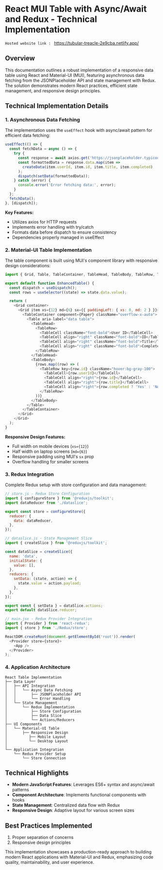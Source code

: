 # React MUI Table with Async/Await and Redux - Technical Implementation
`Hosted website link : ` https://tubular-treacle-2e9cba.netlify.app/
## Overview
This documentation outlines a robust implementation of a responsive data table using React and Material-UI (MUI), featuring asynchronous data fetching from the JSONPlaceholder API and state management with Redux. The solution demonstrates modern React practices, efficient state management, and responsive design principles.

## Technical Implementation Details

### 1. Asynchronous Data Fetching
The implementation uses the `useEffect` hook with async/await pattern for efficient data fetching:

```javascript
useEffect(() => {
  const fetchData = async () => {
    try {
      const response = await axios.get('https://jsonplaceholder.typicode.com/todos/');
      const formattedData = response.data.map(item =>
        createData(item.userId, item.id, item.title, item.completed)
      );
      dispatch(setData(formattedData));
    } catch (error) {
      console.error('Error fetching data:', error);
    }
  };
  fetchData();
}, [dispatch]);
```

**Key Features:**
- Utilizes axios for HTTP requests
- Implements error handling with try/catch
- Formats data before dispatch to ensure consistency
- Dependencies properly managed in useEffect

### 2. Material-UI Table Implementation
The table component is built using MUI's component library with responsive design considerations:

```javascript
import { Grid, Table, TableContainer, TableHead, TableBody, TableRow, TableCell, Paper } from '@mui/material';

export default function EnhancedTable() {
  const dispatch = useDispatch();
  const rows = useSelector((state) => state.data.value);

  return (
    <Grid container>
      <Grid item xs={12} md={6} sx={{ paddingLeft: { xs: 0, md: 2 } }}>
        <TableContainer component={Paper} className="overflow-x-auto">
          <Table aria-label="data table">
            <TableHead>
              <TableRow>
                <TableCell className="font-bold">User ID</TableCell>
                <TableCell align="right" className="font-bold">ID</TableCell>
                <TableCell align="right" className="font-bold">Title</TableCell>
                <TableCell align="right" className="font-bold">Completed</TableCell>
              </TableRow>
            </TableHead>
            <TableBody>
              {rows.map((row) => (
                <TableRow key={row.id} className="hover:bg-gray-100">
                  <TableCell>{row.userId}</TableCell>
                  <TableCell align="right">{row.id}</TableCell>
                  <TableCell align="right">{row.title}</TableCell>
                  <TableCell align="right">{row.completed ? 'Yes' : 'No'}</TableCell>
                </TableRow>
              ))}
            </TableBody>
          </Table>
        </TableContainer>
      </Grid>
    </Grid>
  );
}
```

**Responsive Design Features:**
- Full width on mobile devices (`xs={12}`)
- Half width on laptop screens (`md={6}`)
- Responsive padding using MUI's `sx` prop
- Overflow handling for smaller screens

### 3. Redux Integration
Complete Redux setup with store configuration and data management:

```javascript
// store.js - Redux Store Configuration
import { configureStore } from '@reduxjs/toolkit';
import dataReducer from './dataslice';

export const store = configureStore({
  reducer: {
    data: dataReducer,
  },
});

// dataslice.js - State Management Slice
import { createSlice } from '@reduxjs/toolkit';

const dataSlice = createSlice({
  name: 'data',
  initialState: {
    value: [],
  },
  reducers: {
    setData: (state, action) => {
      state.value = action.payload;
    },
  },
});

export const { setData } = dataSlice.actions;
export default dataSlice.reducer;

// main.jsx - Redux Provider Integration
import { Provider } from 'react-redux';
import { store } from './Redux/store';

ReactDOM.createRoot(document.getElementById('root')).render(
  <Provider store={store}>
    <App />
  </Provider>
);
```

### 4. Application Architecture
```plaintext
React Table Implementation
├── Data Layer
│   ├── API Integration
│   │   └── Async Data Fetching
│   │       ├── JSONPlaceholder API
│   │       └── Error Handling
│   └── State Management
│       └── Redux Implementation
│           ├── Store Configuration
│           ├── Data Slice
│           └── Actions/Reducers
├── UI Components
│   └── Material-UI Table
│       ├── Responsive Design
│          ├── Mobile Layout
│          └── Desktop Layout          
│          
└── Application Integration
    └── Redux Provider Setup
        └── Store Connection
```

## Technical Highlights
- **Modern JavaScript Features**: Leverages ES6+ syntax and async/await patterns
- **Component Architecture**: Implements functional components with hooks
- **State Management**: Centralized data flow with Redux
- **Responsive Design**: Adaptive layout for various screen sizes

## Best Practices Implemented
1. Proper separation of concerns
3. Responsive design principles

This implementation showcases a production-ready approach to building modern React applications with Material-UI and Redux, emphasizing code quality, maintainability, and user experience.
